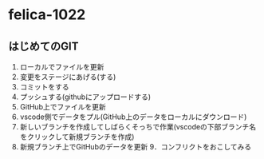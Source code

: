 # felica-1022
## はじめてのGIT
1. ローカルでファイルを更新
2. 変更をステージにあげる(する)
3. コミットをする
4. プッシュする(githubにアップロードする)
5. GitHub上でファイルを更新
6. vscode側でデータをプル(GitHub上のデータをローカルにダウンロード)
7. 新しいブランチを作成してしばらくそっちで作業(vscodeの下部ブランチ名をクリックして新規ブランチを作成)
8. 新規ブランチ上でGitHubのデータを更新
9．コンフリクトをおこしてみる
